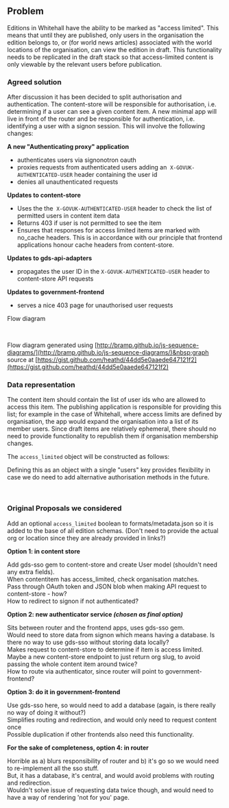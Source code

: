 ## **Problem**

Editions in Whitehall have the ability to be marked as "access limited". This means that until they are published, only users in the organisation the edition belongs to, or (for world news articles) associated with the world locations of the organisation, can view the edition in draft. This functionality needs to be replicated in the draft stack so that access-limited content is only viewable by the relevant users before publication.

### Agreed solution

After discussion it has been decided to split authorisation and authentication. The content-store will be responsible for authorisation, i.e. determining if a user can see a given content item. A new minimal app will live in front of the router and be responsible for authentication, i.e. identifying a user with a signon session. This will involve the following changes:

**A new "Authenticating proxy" application**

- authenticates users via signonotron oauth
- proxies requests from authenticated users adding an&nbsp;&nbsp;`X-GOVUK-AUTHENTICATED-USER` header containing the user id
- denies all unauthenticated requests

**Updates to content-store**

- Uses the the &nbsp;`X-GOVUK-AUTHENTICATED-USER`&nbsp;header to check the list of permitted users in content item data
- Returns 403 if user is not permitted to see the item
- Ensures that responses for access limited items are marked with no\_cache headers. This is in accordance with our principle that frontend applications honour cache headers from content-store.

**Updates to gds-api-adapters**

- propagates&nbsp;the user ID in the&nbsp;`X-GOVUK-AUTHENTICATED-USER`&nbsp;header to content-store API requests

**Updates to government-frontend**

- serves a nice 403 page for unauthorised user requests

Flow diagram

&nbsp;

Flow diagram generated using [http://bramp.github.io/js-sequence-diagrams/](http://bramp.github.io/js-sequence-diagrams/)&nbsp;graph source at&nbsp;[https://gist.github.com/heathd/44dd5e0aaede647121f2](https://gist.github.com/heathd/44dd5e0aaede647121f2)

### Data representation

The content item should contain the list of user ids who are allowed to access this item. The publishing application is responsible for providing this list; for example in the case of Whitehall, where access limits are defined by organisation, the app would expand the organisation into a list of its member users. Since draft items are relatively ephemeral, there should no need to provide functionality to republish them if organisation membership changes.

The `access_limited`&nbsp;object will be constructed as follows:

Defining this as an object with a single "users" key provides flexibility in case we do need to add alternative authorisation methods in the future.

&nbsp;

### **Original Proposals we considered**

Add an optional&nbsp;`access_limited`&nbsp;boolean to formats/metadata.json so it is added to the base of all edition schemas. (Don't need to provide the actual org or location since they are already provided in links?)

**Option 1: in content store**

Add gds-sso gem to content-store and create User model (shouldn't need any extra fields).  
When contentitem has access\_limited, check organisation matches.  
Pass through OAuth token and JSON blob when making API request to content-store - how?  
How to redirect to signon if not authenticated?&nbsp;

**Option 2: new authenticator service _(chosen as final option)_**

Sits between router and the frontend apps, uses gds-sso gem.  
Would need to store data from signon which means having a database. Is there no way to use gds-sso without storing data locally?  
Makes request to content-store to determine if item is access limited. Maybe a new content-store endpoint to just return org slug, to avoid passing the whole content item around twice?  
How to route via authenticator, since router will point to government-frontend?

**Option 3: do it in government-frontend**

Use gds-sso here, so would need to add a database&nbsp;(again, is there really no way of doing it without?)  
Simplifies routing and redirection, and would only need to request content once  
Possible duplication if other frontends also need this functionality.

**For the sake of completeness, option 4: in router**

Horrible as a) blurs responsibility of router and b) it's go so we would need to re-implement all the sso stuff.&nbsp;  
But, it has a database, it's central, and would avoid problems with routing and redirection.&nbsp;  
Wouldn't solve issue of requesting data twice though, and would need to have a way of rendering 'not for you' page.&nbsp;

&nbsp;

&nbsp;

&nbsp;

